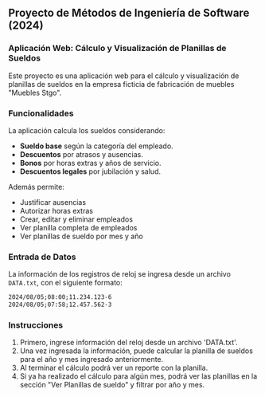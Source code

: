 ## Proyecto de Métodos de Ingeniería de Software (2024)

### Aplicación Web: Cálculo y Visualización de Planillas de Sueldos

Este proyecto es una aplicación web para el cálculo y visualización de planillas de sueldos en la empresa ficticia de fabricación de muebles "Muebles Stgo".

### Funcionalidades
La aplicación calcula los sueldos considerando:
- **Sueldo base** según la categoría del empleado.
- **Descuentos** por atrasos y ausencias.
- **Bonos** por horas extras y años de servicio.
- **Descuentos legales** por jubilación y salud.

Además permite:
- Justificar ausencias
- Autorizar horas extras
- Crear, editar y eliminar empleados
- Ver planilla completa de empleados
- Ver planillas de sueldo por mes y año

### Entrada de Datos
La información de los registros de reloj se ingresa desde un archivo `DATA.txt`, con el siguiente formato:

```txt
2024/08/05;08:00;11.234.123-6
2024/08/05;07:58;12.457.562-3
```

### Instrucciones

1) Primero, ingrese información del reloj desde un archivo 'DATA.txt'.
2) Una vez ingresada la información, puede calcular la planilla de sueldos para el año y mes ingresado anteriormente.
3) Al terminar el cálculo podrá ver un reporte con la planilla.
4) Si ya ha realizado el cálculo para algún mes, podrá ver las planillas en la sección "Ver Planillas de sueldo" y filtrar por año y mes.